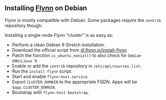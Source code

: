 ## Installing [Flynn] on Debian

[Flynn]: https://flynn.io/

Flynn is mostly compatible with Debian. Some packages require the `contrib` repository though.

Installing a single-node Flynn "cluster" is as easy as:

* Perform a clean Debian 9 Stretch installation.
* Download the official script from [dl.flynn.io/install-flynn](https://dl.flynn.io/install-flynn)
* Patch the function `is_ubuntu_xenial()` to also check for `Debian GNU/Linux 9`.
* Enable or add  the `contrib` repository in `/etc/apt/sources.list`.
* Run the `install-flynn` script.
* Start and enable `flynn-host.service`.
* Export `CLUSTER_DOMAIN` to the appropriate FQDN. Apps will be `$app.CLUSTER_DOMAIN`.
* Bootstrap with `flynn-host bootstrap`.